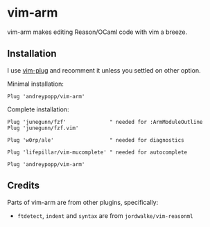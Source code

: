 # vim-arm

vim-arm makes editing Reason/OCaml code with vim a breeze.

## Installation

I use [vim-plug][] and recomment it unless you settled on other option.

Minimal installation:

    Plug 'andreypopp/vim-arm'

Complete installation:

    Plug 'junegunn/fzf'              " needed for :ArmModuleOutline
    Plug 'junegunn/fzf.vim'

    Plug 'w0rp/ale'                  " needed for diagnostics

    Plug 'lifepillar/vim-mucomplete' " needed for autocomplete

    Plug 'andreypopp/vim-arm'

[vim-plug]: https://github.com/junegunn/vim-plug

## Credits

Parts of vim-arm are from other plugins, specifically:

- `ftdetect`, `indent` and `syntax` are from `jordwalke/vim-reasonml`
